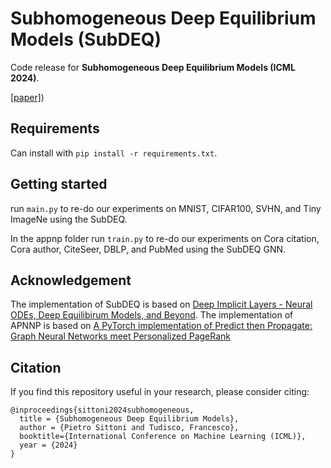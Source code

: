# Subhomogeneous Deep Equilibrium Models (SubDEQ)

Code release for **Subhomogeneous Deep Equilibrium Models (ICML 2024)**.

[[paper]](https://arxiv.org/pdf/2403.00720))

## Requirements
Can install with `pip install -r requirements.txt`.

## Getting started
run `main.py` to re-do our experiments on MNIST, CIFAR100, SVHN, and Tiny ImageNe using the SubDEQ.

In the appnp folder run `train.py` to re-do our experiments on Cora citation, Cora author, CiteSeer, DBLP, and PubMed using the SubDEQ GNN.

## Acknowledgement
The implementation of SubDEQ is based on [Deep Implicit Layers - Neural ODEs, Deep Equilibirum Models, and Beyond](https://implicit-layers-tutorial.org/).
The implementation of APNNP is based on [A PyTorch implementation of Predict then Propagate: Graph Neural Networks meet Personalized PageRank](https://github.com/benedekrozemberczki/APPNP)

## Citation
If you find this repository useful in your research, please consider citing:

```
@inproceedings{sittoni2024subhomogeneous,
  title = {Subhomogeneous Deep Equilibrium Models},
  author = {Pietro Sittoni and Tudisco, Francesco},
  booktitle={International Conference on Machine Learning (ICML)},
  year = {2024}
}
